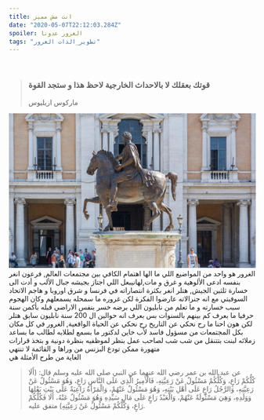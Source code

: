 ```yaml
---
title: انت مش مميز 
date: "2020-05-07T22:12:03.284Z"
spoiler: الغرور عدونا
tags: "تطوير_الذات الغرور"
---
```

<br>

> ### قوتك بعقلك لا بالاحداث الخارجية لاحظ هذا و ستجد القوة 
> ماركوس اريليوس

![marcus-aurelius](./marcus-aurelius-1265987_1920.jpg)
الغرور هو واحد من المواضيع اللي ما الها اهتمام الكافي بين مجتمعات العالم, فرعون انغر بنفسه ادعى الألوهية و غرق و مات,لهانيبعل اللي اجتاز بجيشه جبال الألب و أدت الى خسارة ثلثين الجيش, هتلر انغر بكثرة انتصاراته في فرنسا و شرق اوروبا و هاجم الاتحاد السوفيتي مع انه جنرالاته عارضوا الفكرة لكن غروره ما سمحله يسمعلهم وكان الهجوم سبب خسارته و ما تعلم من نابليون اللي برضه خسر بنفس الاراضي قبله بأكمن سنة حرفيا ما بعرف كم بينهم بالسنوات بس بعرف انه حوالين ال 200 سنة نابليون سابق هتلر<br>
لكن هون احنا ما رح نحكي عن التاريخ رح نحكي عن الحياة الواقعية, الغرور في كل مكان بكل المجتمعات من مسؤول فاسد لأب خاين لدكتور ما بسمع لطلابه لطالب ما بساعد زملائه لبنت بتتنقل من شب شب لصاحب عمل بنظر لموظفيه بنظرة دونية و بتخذ قرارات متهورة ممكن تودع البزنس من وراها و القائمة لا تنتهي
<br>
الغاية من طرح الأمثلة هي 



> عن عبد الله بن عمر رضي الله عنهما عن النبي صلى الله عليه وسلم قال: (أَلَا كُلُّكُمْ رَاعٍ، وَكُلُّكُمْ مَسْئُولٌ عَنْ رَعِيَّتِهِ، فَالْأَمِيرُ الَّذِي عَلَى النَّاسِ رَاعٍ، وَهُوَ مَسْئُولٌ عَنْ رَعِيَّتِهِ، وَالرَّجُلُ رَاعٍ عَلَى أَهْلِ بَيْتِهِ، وَهُوَ مَسْئُولٌ عَنْهُمْ، وَالْمَرْأَةُ رَاعِيَةٌ عَلَى بَيْتِ بَعْلِهَا وَوَلَدِهِ، وَهِيَ مَسْئُولَةٌ عَنْهُمْ، وَالْعَبْدُ رَاعٍ عَلَى مَالِ سَيِّدِهِ وَهُوَ مَسْئُولٌ عَنْهُ، أَلَا فَكُلُّكُمْ رَاعٍ، وَكُلُّكُمْ مَسْئُولٌ عَنْ رَعِيَّتِهِ) متفق عليه.
